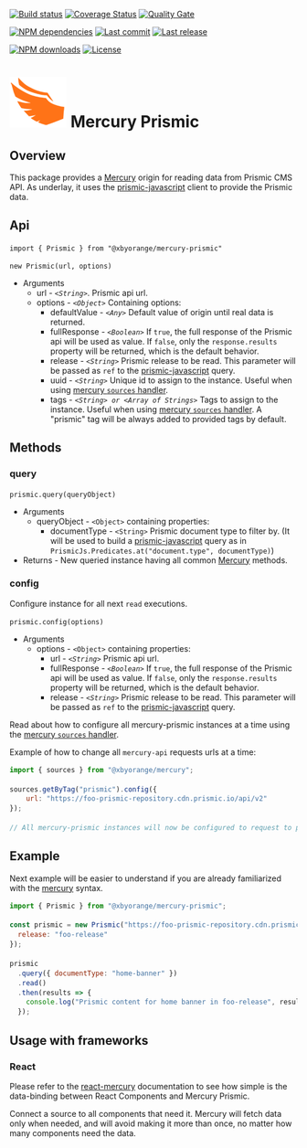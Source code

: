 [![Build status][travisci-image]][travisci-url] [![Coverage Status][coveralls-image]][coveralls-url] [![Quality Gate][quality-gate-image]][quality-gate-url]

[![NPM dependencies][npm-dependencies-image]][npm-dependencies-url] [![Last commit][last-commit-image]][last-commit-url] [![Last release][release-image]][release-url] 

[![NPM downloads][npm-downloads-image]][npm-downloads-url] [![License][license-image]][license-url]

# ![Mercury Logo](assets/logos/mercury_wings_orange_100.png) Mercury Prismic

## Overview

This package provides a [Mercury][mercury-url] origin for reading data from Prismic CMS API. As underlay, it uses the [prismic-javascript][prismic-javascript-url] client to provide the Prismic data.

## Api

`import { Prismic } from "@xbyorange/mercury-prismic"`

`new Prismic(url, options)`
* Arguments
	* url - _`<String>`_. Prismic api url.
	* options - _`<Object>`_ Containing options:
		* defaultValue - _`<Any>`_ Default value of origin until real data is returned.
		* fullResponse - _`<Boolean>`_ If `true`, the full response of the Prismic api will be used as value. If `false`, only the `response.results` property will be returned, which is the default behavior.
		* release - _`<String>`_ Prismic release to be read. This parameter will be passed as `ref` to the [prismic-javascript][prismic-javascript-url] query.
		* uuid - _`<String>`_ Unique id to assign to the instance. Useful when using [mercury `sources` handler][mercury-sources-docs-url].
		* tags - _`<String> or <Array of Strings>`_ Tags to assign to the instance. Useful when using [mercury `sources` handler][mercury-sources-docs-url]. A "prismic" tag will be always added to provided tags by default.

## Methods

### query

`prismic.query(queryObject)`
* Arguments
	* queryObject - `<Object>` containing properties:
		* documentType - `<String>` Prismic document type to filter by. (It will be used to build a [prismic-javascript][prismic-javascript-url] query as in `PrismicJs.Predicates.at("document.type", documentType)`)
* Returns - New queried instance having all common [Mercury][mercury-url] methods.

### config

Configure instance for all next `read` executions.

`prismic.config(options)`
* Arguments
	* options - `<Object>` containing properties:
		* url - _`<String>`_ Prismic api url.
		* fullResponse - _`<Boolean>`_ If `true`, the full response of the Prismic api will be used as value. If `false`, only the `response.results` property will be returned, which is the default behavior.
		* release - _`<String>`_ Prismic release to be read. This parameter will be passed as `ref` to the [prismic-javascript][prismic-javascript-url] query.

Read about how to configure all mercury-prismic instances at a time using the [mercury `sources` handler][mercury-sources-docs-url].

Example of how to change all `mercury-api` requests urls at a time:

```js
import { sources } from "@xbyorange/mercury";

sources.getByTag("prismic").config({
	url: "https://foo-prismic-repository.cdn.prismic.io/api/v2"
});

// All mercury-prismic instances will now be configured to request to provided url.
```

## Example

Next example will be easier to understand if you are already familiarized with the [mercury][mercury-url] syntax.

```js
import { Prismic } from "@xbyorange/mercury-prismic";

const prismic = new Prismic("https://foo-prismic-repository.cdn.prismic.io/api/v2", {
  release: "foo-release"
});

prismic
  .query({ documentType: "home-banner" })
  .read()
  .then(results => {
    console.log("Prismic content for home banner in foo-release", results);
  });
```

## Usage with frameworks

### React

Please refer to the [react-mercury][react-mercury-url] documentation to see how simple is the data-binding between React Components and Mercury Prismic.

Connect a source to all components that need it. Mercury will fetch data only when needed, and will avoid making it more than once, no matter how many components need the data.

[mercury-url]: https://github.com/xbyorange/mercury
[mercury-sources-docs-url]: https://github.com/XbyOrange/mercury/blob/master/docs/sources/api.md
[prismic-javascript-url]: https://www.npmjs.com/package/prismic-javascript
[react-mercury-url]: https://github.com/xbyorange/react-mercury

[coveralls-image]: https://coveralls.io/repos/github/XbyOrange/mercury-prismic/badge.svg
[coveralls-url]: https://coveralls.io/github/XbyOrange/mercury-prismic
[travisci-image]: https://travis-ci.com/xbyorange/mercury-prismic.svg?branch=master
[travisci-url]: https://travis-ci.com/xbyorange/mercury-prismic
[last-commit-image]: https://img.shields.io/github/last-commit/xbyorange/mercury-prismic.svg
[last-commit-url]: https://github.com/xbyorange/mercury-prismic/commits
[license-image]: https://img.shields.io/npm/l/@xbyorange/mercury-prismic.svg
[license-url]: https://github.com/xbyorange/mercury-prismic/blob/master/LICENSE
[npm-downloads-image]: https://img.shields.io/npm/dm/@xbyorange/mercury-prismic.svg
[npm-downloads-url]: https://www.npmjs.com/package/@xbyorange/mercury-prismic
[npm-dependencies-image]: https://img.shields.io/david/xbyorange/mercury-prismic.svg
[npm-dependencies-url]: https://david-dm.org/xbyorange/mercury-prismic
[quality-gate-image]: https://sonarcloud.io/api/project_badges/measure?project=xbyorange-mercury-prismic&metric=alert_status
[quality-gate-url]: https://sonarcloud.io/dashboard?id=xbyorange-mercury-prismic
[release-image]: https://img.shields.io/github/release-date/xbyorange/mercury-prismic.svg
[release-url]: https://github.com/xbyorange/mercury-prismic/releases


